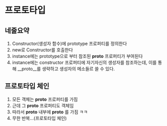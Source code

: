 # 프로토타입

## 네줄요약
1. Constructor(생성자 함수)에 prototype 프로퍼티를 정의한다
2. new로 Constructor를 호출한다
3. instance에는 prototype으로 부터 참조된 __proto__ 프로퍼티가 부여된다
4. instance에는 constructor 프로퍼티에 자기자신의 생성자를 참조하는데, 이를 통해 __proto__를 생략하고 생성자의 메소들르 쓸 수 있다.


## 프로토타입 체인
1. 모든 객체는 __proto__ 프로퍼티를 가짐
2. 근데 그 __proto__ 프로퍼티도 객체임
3. 따라서 __proto__ 내부에 __proto__ 를 가짐 ㅋㅋ
4. 무한 반복...(프로토타입 체인)